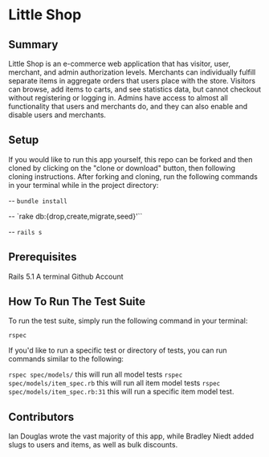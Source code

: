 # Little Shop

## Summary

Little Shop is an e-commerce web application that has visitor, user, merchant, and admin authorization levels. Merchants can individually fulfill separate items in aggregate orders that users place with the store. Visitors can browse, add items to carts, and see statistics data, but cannot checkout without registering or logging in. Admins have access to almost all functionality that
users and merchants do, and they can also enable and disable users and merchants.

## Setup

If you would like to run this app yourself, this repo can be forked and then cloned by clicking on the "clone or download" button, then following cloning instructions. After forking and cloning, run the following commands in your terminal while in the project directory:

-- `bundle install`

-- `rake db:{drop,create,migrate,seed}'``

-- `rails s`

## Prerequisites

Rails 5.1
A terminal
Github Account

## How To Run The Test Suite

To run the test suite, simply run the following command in your terminal:

`rspec`

If you'd like to run a specific test or directory of tests, you can run commands similar to the following:

`rspec spec/models/` this will run all model tests
`rspec spec/models/item_spec.rb` this will run all item model tests
`rspec spec/models/item_spec.rb:31` this will run a specific item model test.

## Contributors
Ian Douglas wrote the vast majority of this app, while Bradley Niedt added slugs to users and items, as well as bulk discounts.

